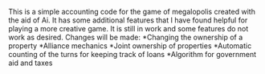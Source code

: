This is a simple accounting code for the game of megalopolis created with the aid of Ai. It has some additional features that I have found helpful for playing a
more creative game. It is still in work and some features do not work as desired.
Changes will be made:
  *Changing the ownership of a property
  *Alliance mechanics
  *Joint ownership of properties
  *Automatic counting of the turns for keeping track of loans
  *Algorithm for government aid and taxes

